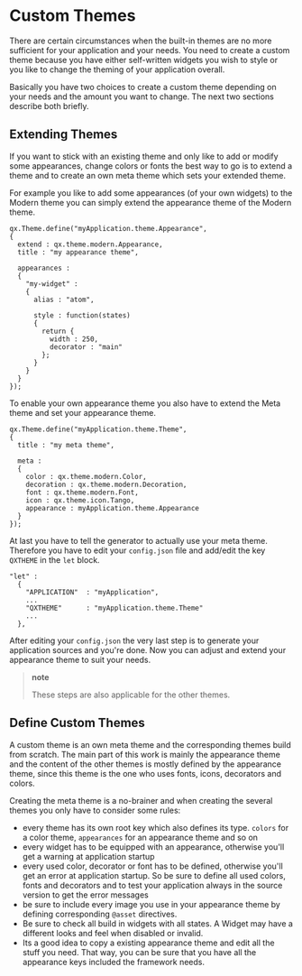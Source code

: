 Custom Themes
=============

There are certain circumstances when the built-in themes are no more sufficient for your application and your needs. You need to create a custom theme because you have either self-written widgets you wish to style or you like to change the theming of your application overall.

Basically you have two choices to create a custom theme depending on your needs and the amount you want to change. The next two sections describe both briefly.

Extending Themes
----------------

If you want to stick with an existing theme and only like to add or modify some appearances, change colors or fonts the best way to go is to extend a theme and to create an own meta theme which sets your extended theme.

For example you like to add some appearances (of your own widgets) to the Modern theme you can simply extend the appearance theme of the Modern theme.

    qx.Theme.define("myApplication.theme.Appearance",
    {
      extend : qx.theme.modern.Appearance,
      title : "my appearance theme",

      appearances :
      {
        "my-widget" : 
        {
          alias : "atom",

          style : function(states)
          {
            return {
              width : 250,
              decorator : "main"
            };
          }
        }
      }
    });

To enable your own appearance theme you also have to extend the Meta theme and set your appearance theme.

    qx.Theme.define("myApplication.theme.Theme",
    {
      title : "my meta theme",

      meta :
      {
        color : qx.theme.modern.Color,
        decoration : qx.theme.modern.Decoration,
        font : qx.theme.modern.Font,
        icon : qx.theme.icon.Tango,
        appearance : myApplication.theme.Appearance
      }
    });

At last you have to tell the generator to actually use your meta theme. Therefore you have to edit your `config.json` file and add/edit the key `QXTHEME` in the `let` block.

    "let" :
      {
        "APPLICATION"  : "myApplication",
        ...
        "QXTHEME"      : "myApplication.theme.Theme"
        ...
      },

After editing your `config.json` the very last step is to generate your application sources and you're done. Now you can adjust and extend your appearance theme to suit your needs.

> **note**
>
> These steps are also applicable for the other themes.

Define Custom Themes
--------------------

A custom theme is an own meta theme and the corresponding themes build from scratch. The main part of this work is mainly the appearance theme and the content of the other themes is mostly defined by the appearance theme, since this theme is the one who uses fonts, icons, decorators and colors.

Creating the meta theme is a no-brainer and when creating the several themes you only have to consider some rules:

-   every theme has its own root key which also defines its type. `colors` for a color theme, `appearances` for an appearance theme and so on
-   every widget has to be equipped with an appearance, otherwise you'll get a warning at application startup
-   every used color, decorator or font has to be defined, otherwise you'll get an error at application startup. So be sure to define all used colors, fonts and decorators and to test your application always in the source version to get the error messages
-   be sure to include every image you use in your appearance theme by defining corresponding `@asset` directives.
-   Be sure to check all build in widgets with all states. A Widget may have a different looks and feel when disabled or invalid.
-   Its a good idea to copy a existing appearance theme and edit all the stuff you need. That way, you can be sure that you have all the appearance keys included the framework needs.

